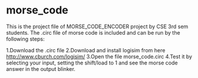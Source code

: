 # morse_code

This is the project file of MORSE_CODE_ENCODER project by CSE 3rd sem students.
The .circ file of morse code is included and can be run by the following steps:

1.Download the .circ file
2.Download and install logisim from here http://www.cburch.com/logisim/
3.Open the file morse_code.circ
4.Test it by selecting your input, setting the shift/load to 1 and see the morse code answer in the output blinker.
